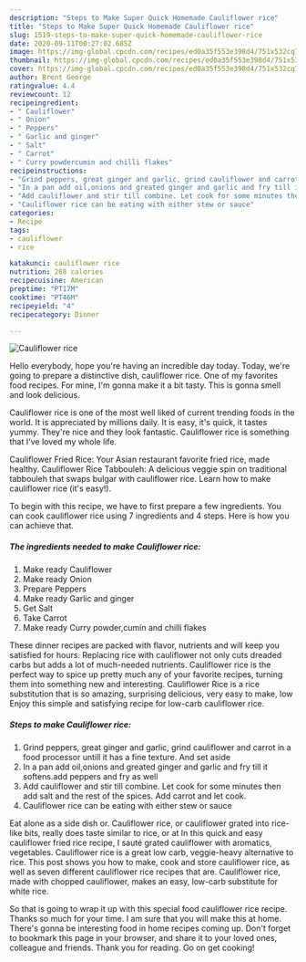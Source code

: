 ```yaml
---
description: "Steps to Make Super Quick Homemade Cauliflower rice"
title: "Steps to Make Super Quick Homemade Cauliflower rice"
slug: 1519-steps-to-make-super-quick-homemade-cauliflower-rice
date: 2020-09-11T00:27:02.685Z
image: https://img-global.cpcdn.com/recipes/ed0a35f553e398d4/751x532cq70/cauliflower-rice-recipe-main-photo.jpg
thumbnail: https://img-global.cpcdn.com/recipes/ed0a35f553e398d4/751x532cq70/cauliflower-rice-recipe-main-photo.jpg
cover: https://img-global.cpcdn.com/recipes/ed0a35f553e398d4/751x532cq70/cauliflower-rice-recipe-main-photo.jpg
author: Brent George
ratingvalue: 4.4
reviewcount: 12
recipeingredient:
- " Cauliflower"
- " Onion"
- " Peppers"
- " Garlic and ginger"
- " Salt"
- " Carrot"
- " Curry powdercumin and chilli flakes"
recipeinstructions:
- "Grind peppers, great ginger and garlic, grind cauliflower and carrot in a food processor untill it has a fine texture. And set aside"
- "In a pan add oil,onions and greated ginger and garlic and fry till it softens.add peppers and fry as well"
- "Add cauliflower and stir till combine. Let cook for some minutes then add salt and the rest of the spices. Add carrot and let cook."
- "Cauliflower rice can be eating with either stew or sauce"
categories:
- Recipe
tags:
- cauliflower
- rice

katakunci: cauliflower rice 
nutrition: 268 calories
recipecuisine: American
preptime: "PT17M"
cooktime: "PT46M"
recipeyield: "4"
recipecategory: Dinner

---
```



![Cauliflower rice](https://img-global.cpcdn.com/recipes/ed0a35f553e398d4/751x532cq70/cauliflower-rice-recipe-main-photo.jpg)

Hello everybody, hope you're having an incredible day today. Today, we're going to prepare a distinctive dish, cauliflower rice. One of my favorites food recipes. For mine, I'm gonna make it a bit tasty. This is gonna smell and look delicious.

Cauliflower rice is one of the most well liked of current trending foods in the world. It is appreciated by millions daily. It is easy, it's quick, it tastes yummy. They're nice and they look fantastic. Cauliflower rice is something that I've loved my whole life.

Cauliflower Fried Rice: Your Asian restaurant favorite fried rice, made healthy. Cauliflower Rice Tabbouleh: A delicious veggie spin on traditional tabbouleh that swaps bulgar with cauliflower rice. Learn how to make cauliflower rice (it&#39;s easy!).


To begin with this recipe, we have to first prepare a few ingredients. You can cook cauliflower rice using 7 ingredients and 4 steps. Here is how you can achieve that.

<!--inarticleads1-->

##### The ingredients needed to make Cauliflower rice:

1. Make ready  Cauliflower
1. Make ready  Onion
1. Prepare  Peppers
1. Make ready  Garlic and ginger
1. Get  Salt
1. Take  Carrot
1. Make ready  Curry powder,cumin and chilli flakes


These dinner recipes are packed with flavor, nutrients and will keep you satisfied for hours. Replacing rice with cauliflower not only cuts dreaded carbs but adds a lot of much-needed nutrients. Cauliflower rice is the perfect way to spice up pretty much any of your favorite recipes, turning them into something new and interesting. Cauliflower Rice is a rice substitution that is so amazing, surprising delicious, very easy to make, low Enjoy this simple and satisfying recipe for low-carb cauliflower rice. 

<!--inarticleads2-->

##### Steps to make Cauliflower rice:

1. Grind peppers, great ginger and garlic, grind cauliflower and carrot in a food processor untill it has a fine texture. And set aside
1. In a pan add oil,onions and greated ginger and garlic and fry till it softens.add peppers and fry as well
1. Add cauliflower and stir till combine. Let cook for some minutes then add salt and the rest of the spices. Add carrot and let cook.
1. Cauliflower rice can be eating with either stew or sauce


Eat alone as a side dish or. Cauliflower rice, or cauliflower grated into rice-like bits, really does taste similar to rice, or at In this quick and easy cauliflower fried rice recipe, I sauté grated cauliflower with aromatics, vegetables. Cauliflower rice is a great low carb, veggie-heavy alternative to rice. This post shows you how to make, cook and store cauliflower rice, as well as seven different cauliflower rice recipes that are. Cauliflower rice, made with chopped cauliflower, makes an easy, low-carb substitute for white rice. 

So that is going to wrap it up with this special food cauliflower rice recipe. Thanks so much for your time. I am sure that you will make this at home. There's gonna be interesting food in home recipes coming up. Don't forget to bookmark this page in your browser, and share it to your loved ones, colleague and friends. Thank you for reading. Go on get cooking!
